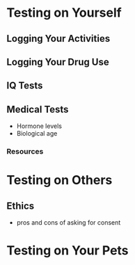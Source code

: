# Testing on Yourself
## Logging Your Activities

## Logging Your Drug Use

## IQ Tests

## Medical Tests
- Hormone levels
- Biological age

### Resources

# Testing on Others
## Ethics
- pros and cons of asking for consent

# Testing on Your Pets